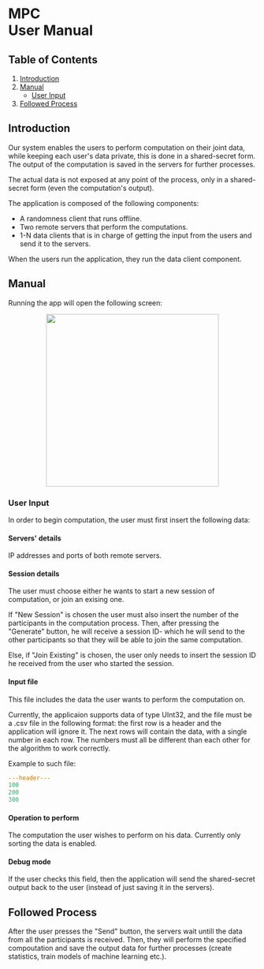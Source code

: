 # MPC <br> User Manual

## Table of Contents
1. [Introduction](#introduction)
2. [Manual](#manual)
      * [User Input](#user-input)
3. [Followed Process](#followed-process)

## Introduction
Our system enables the users to perform computation on their joint data, while keeping each user's data private, this is done in a shared-secret form. The output of the computation is saved in the servers for further processes.

The actual data is not exposed at any point of the process, only in a shared-secret form (even the computation's output).

The application is composed of the following components: 
- A randomness client that runs offline.
- Two remote servers that perform the computations.
- 1-N data clients that is in charge of getting the input from the users and send it to the servers.

When the users run the application, they run the data client component.

## Manual
Running the app will open the following screen:
<p align="center"> <img src="https://user-images.githubusercontent.com/48642477/172847647-89c159e9-42e4-41fa-a7ad-e2f7217b7f25.png" height="350"> </p>

 ### User Input
 In order to begin computation, the user must first insert the following data:
 
 #### Servers' details
 IP addresses and ports of both remote servers.
 
 #### Session details
 The user must choose either he wants to start a new session of computation, or join an exising one.
 
 If "New Session" is chosen the user must also insert the number of the participants in the computation process.
 Then, after pressing the "Generate" button, he will receive a session ID- which he will send to the other participants so that they will be able to join the same computation.
 
 Else, if "Join Existing" is chosen, the user only needs to insert the session ID he received from the user who started the session.
 
 #### Input file
 This file includes the data the user wants to perform the computation on. 
 
 Currently, the applicaion supports data of type UInt32, and the file must be a .csv file in the following format: the first row is a header and the application will ignore it. 
 The next rows will contain the data, with a single number in each row. The numbers must all be different than each other for the algorithm to work correctly.
 
 Example to such file:
 ```yaml
---header---
100
200
300
```

#### Operation to perform
The computation the user wishes to perform on his data. Currently only sorting the data is enabled.

#### Debug mode
If the user checks this field, then the application will send the shared-secret output back to the user (instead of just saving it in the servers).
 

## Followed Process
After the user presses the "Send" button, the servers wait untill the data from all the participants is received. Then, they will perform the specified compoutation and save the output data for further processes (create statistics, train models of machine learning etc.).
